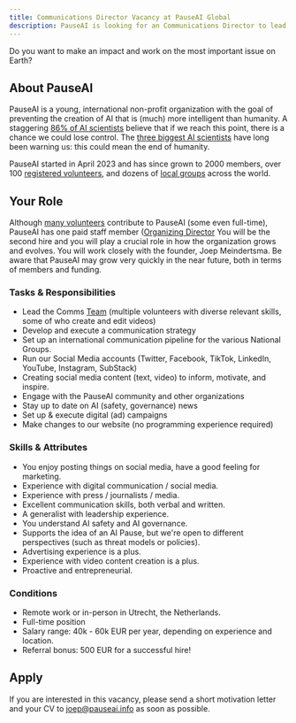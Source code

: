 ```yaml
---
title: Communications Director Vacancy at PauseAI Global
description: PauseAI is looking for an Communications Director to lead our Comms Team and Social Media accounts. Remote work or in-person in Utrecht, the Netherlands.
---
```


Do you want to make an impact and work on the most important issue on Earth?

## About PauseAI

PauseAI is a young, international non-profit organization with the goal of preventing the creation of AI that is (much) more intelligent than humanity.
A staggering [86% of AI scientists](https://wiki.aiimpacts.org/ai_timelines/predictions_of_human-level_ai_timelines/ai_timeline_surveys/2023_expert_survey_on_progress_in_ai) believe that if we reach this point, there is a chance we could lose control.
The [three biggest AI scientists](https://twitter.com/PauseAI/status/1734641804245455017) have long been warning us: this could mean the end of humanity.

PauseAI started in April 2023 and has since grown to 2000 members, over 100 [registered volunteers](/people), and dozens of [local groups](/communities) across the world.

## Your Role

Although [many volunteers](/people) contribute to PauseAI (some even full-time), PauseAI has one paid staff member ([Organizing Director](/2024-vacancy-organizing-director)
You will be the second hire and you will play a crucial role in how the organization grows and evolves.
You will work closely with the founder, Joep Meindertsma.
Be aware that PauseAI may grow very quickly in the near future, both in terms of members and funding.

### Tasks & Responsibilities

- Lead the Comms [Team](/teams) (multiple volunteers with diverse relevant skills, some of who create and edit videos)
- Develop and execute a communication strategy
- Set up an international communication pipeline for the various National Groups.
- Run our Social Media accounts (Twitter, Facebook, TikTok, LinkedIn, YouTube, Instagram, SubStack)
- Creating social media content (text, video) to inform, motivate, and inspire.
- Engage with the PauseAI community and other organizations
- Stay up to date on AI (safety, governance) news
- Set up & execute digital (ad) campaigns
- Make changes to our website (no programming experience required)

### Skills & Attributes

- You enjoy posting things on social media, have a good feeling for marketing.
- Experience with digital communication / social media.
- Experience with press / journalists / media.
- Excellent communication skills, both verbal and written.
- A generalist with leadership experience.
- You understand AI safety and AI governance.
- Supports the idea of an AI Pause, but we're open to different perspectives (such as threat models or policies).
- Advertising experience is a plus.
- Experience with video content creation is a plus.
- Proactive and entrepreneurial.

### Conditions

- Remote work or in-person in Utrecht, the Netherlands.
- Full-time position
- Salary range: 40k - 60k EUR per year, depending on experience and location.
- Referral bonus: 500 EUR for a successful hire!

## Apply

If you are interested in this vacancy, please send a short motivation letter and your CV to [joep@pauseai.info](mailto:joep@pauseai.info) as soon as possible.
